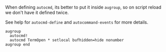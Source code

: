 ---
---

When defining `autocmd`,
its better to put it inside `augroup`,
so on script reload we don't have it defined twice.

See help for `autocmd-define` and `autocommand-events` for more details.

```vim
augroup
  autocmd!
  autocmd TermOpen * setlocal bufhidden=hide nonumber
augroup end
```

